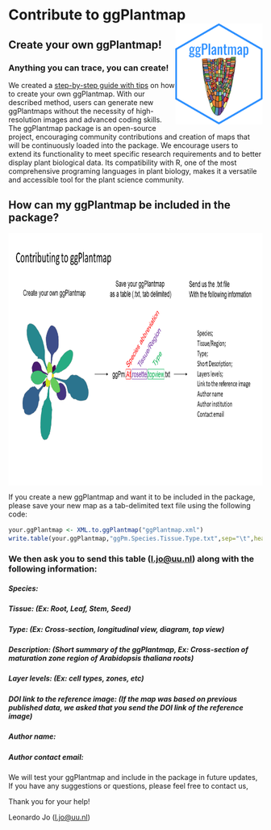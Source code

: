 
# Contribute to ggPlantmap <img src="man/figures/hex.png" align="right" height="200"/>

## Create your own ggPlantmap!

### Anything you can trace, you can create!

We created a [step-by-step guide with
tips](https://github.com/leonardojo/ggPlantmap/blob/main/TutorialforXMLfile.pdf)
on how to create your own ggPlantmap. With our described method, users
can generate new ggPlantmaps without the necessity of high-resolution
images and advanced coding skills. The ggPlantmap package is an
open-source project, encouraging community contributions and creation of
maps that will be continuously loaded into the package. We encourage
users to extend its functionality to meet specific research requirements
and to better display plant biological data. Its compatibility with R,
one of the most comprehensive programing languages in plant biology,
makes it a versatile and accessible tool for the plant science
community.

## How can my ggPlantmap be included in the package?

<img src="man/figures/contributetoggPlantmap.png" align="center" height="500"/>

If you create a new ggPlantmap and want it to be included in the
package, please save your new map as a tab-delimited text file using the
following code:

``` r
your.ggPlantmap <- XML.to.ggPlantmap("ggPlantmap.xml")
write.table(your.ggPlantmap,"ggPm.Species.Tissue.Type.txt",sep="\t",header=T)
```

### We then ask you to send this table (<l.jo@uu.nl>) along with the following information:

##### Species:

##### Tissue: (Ex: Root, Leaf, Stem, Seed)

##### Type: (Ex: Cross-section, longitudinal view, diagram, top view)

##### Description: (Short summary of the ggPlantmap, Ex: Cross-section of maturation zone region of Arabidopsis thaliana roots)

##### Layer levels: (Ex: cell types, zones, etc)

##### DOI link to the reference image: (If the map was based on previous published data, we asked that you send the DOI link of the reference image)

##### Author name:

##### Author contact email:

We will test your ggPlantmap and include in the package in future
updates, If you have any suggestions or questions, please feel free to
contact us,

Thank you for your help!

Leonardo Jo (<l.jo@uu.nl>)
